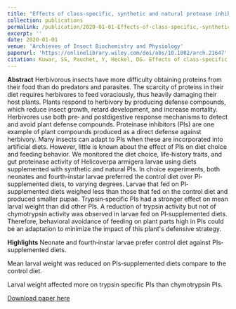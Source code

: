 ```yaml
---
title: "Effects of class-specific, synthetic and natural protease inhibitors on life history traits of Helicoverpa armigera."
collection: publications
permalink: /publication/2020-01-01-Effects-of-class-specific,-synthetic-and-natural protease-inhibitors-on-life-history-traits-of-Helicoverpa-armigera
excerpt: ''
date: 2020-01-01
venue: 'Archieves of Insect Biochemistry and Physiology'
paperurl: 'https://onlinelibrary.wiley.com/doi/abs/10.1002/arch.21647'
citation: Kuwar, SS, Pauchet, Y, Heckel, DG. Effects of class‐specific, synthetic, and natural proteinase inhibitors on life‐history traits of the cotton bollworm <i> Helicoverpa armigera.  Arch. Insect Biochem. Physiol.<i>  
---
```

**Abstract**
Herbivorous insects have more difficulty obtaining proteins from their food than do predators and parasites. The scarcity of proteins in their diet requires herbivores to feed voraciously, thus heavily damaging their host plants. Plants respond to herbivory by producing defense compounds, which reduce insect growth, retard development, and increase mortality. Herbivores use both pre‐ and postdigestive response mechanisms to detect and avoid plant defense compounds. Proteinase inhibitors (PIs) are one example of plant compounds produced as a direct defense against herbivory. Many insects can adapt to PIs when these are incorporated into artificial diets. However, little is known about the effect of PIs on diet choice and feeding behavior. We monitored the diet choice, life‐history traits, and gut proteinase activity of Helicoverpa armigera larvae using diets supplemented with synthetic and natural PIs. In choice experiments, both neonates and fourth‐instar larvae preferred the control diet over PI‐supplemented diets, to varying degrees. Larvae that fed on PI‐supplemented diets weighed less than those that fed on the control diet and produced smaller pupae. Trypsin‐specific PIs had a stronger effect on mean larval weight than did other PIs. A reduction of trypsin activity but not of chymotrypsin activity was observed in larvae fed on PI‐supplemented diets. Therefore, behavioral avoidance of feeding on plant parts high in PIs could be an adaptation to minimize the impact of this plant's defensive strategy.

**Highlights**
Neonate and fourth‐instar larvae prefer control diet against PIs‐supplemented diets.

Mean larval weight was reduced on PIs‐supplemented diets compare to the control diet.

Larval weight affected more on trypsin specific PIs than chymotrypsin PIs.

[Download paper here](https://onlinelibrary.wiley.com/doi/full/10.1002/arch.21647#)

